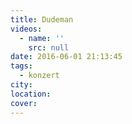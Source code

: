 ```yaml
---
title: Dudeman
videos:
  - name: ''
    src: null
date: 2016-06-01 21:13:45
tags:
  - konzert
city:
location:
cover:
---
```

